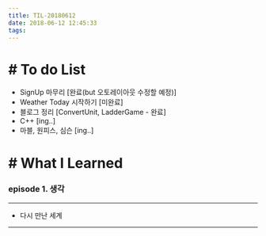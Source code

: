 ```yaml
---
title: TIL-20180612
date: 2018-06-12 12:45:33
tags: 
---
```


# # To do List

- SignUp 마무리 [완료(but 오토레이아웃 수정할 예정)]
- Weather Today 시작하기 [미완료]
- 블로그 정리 [ConvertUnit, LadderGame - 완료]
- C++ [ing..]
- 마블, 원피스, 심슨 [ing..]


# # What I Learned

### episode 1. 생각

---

- 다시 만난 세계

---